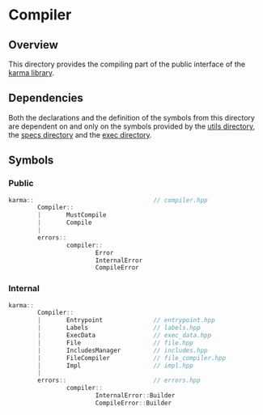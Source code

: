 # Compiler

## Overview

This directory provides the compiling part of the public interface
of the [karma library](..).

## Dependencies

Both the declarations and the definition of the symbols from
this directory are dependent on and only on the symbols provided by
the [utils directory](../utils), the [specs directory](../specs)
and the [exec directory](../exec).

## Symbols

### Public

```c++
karma::                                 // compiler.hpp
        Compiler::
        |       MustCompile
        |       Compile
        |
        errors::
                compiler::
                        Error
                        InternalError
                        CompileError
```

### Internal

```c++
karma::
        Compiler::
        |       Entrypoint              // entrypoint.hpp
        |       Labels                  // labels.hpp
        |       ExecData                // exec_data.hpp
        |       File                    // file.hpp
        |       IncludesManager         // includes.hpp
        |       FileCompiler            // file_compiler.hpp
        |       Impl                    // impl.hpp
        |               
        errors::                        // errors.hpp
                compiler::
                        InternalError::Builder
                        CompileError::Builder
```
